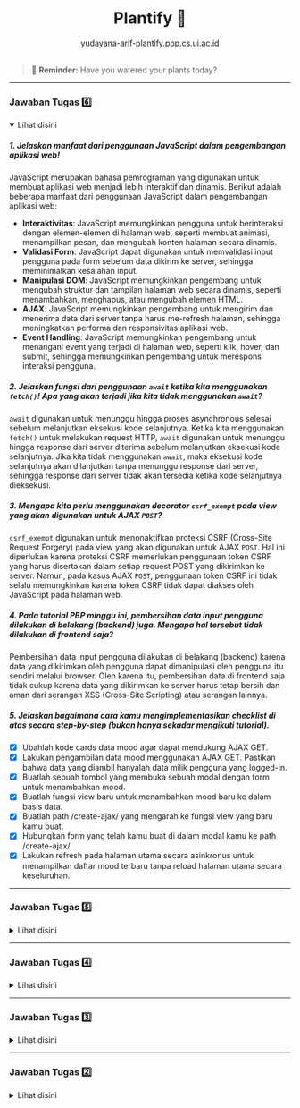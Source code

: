 # <center>Plantify :deciduous_tree:</center>

<center>
    <a href="http://yudayana-arif-plantify.pbp.cs.ui.ac.id/" target="_blank">
        yudayana-arif-plantify.pbp.cs.ui.ac.id
    </a>
    <br>
</center>
<br>

> :sunflower: **Reminder:** Have you watered your plants today?

---

### Jawaban Tugas :six:

<details open>
    <summary>Lihat disini</summary>

##### 1. Jelaskan manfaat dari penggunaan JavaScript dalam pengembangan aplikasi web!

JavaScript merupakan bahasa pemrograman yang digunakan untuk membuat aplikasi web menjadi lebih interaktif dan dinamis. Berikut adalah beberapa manfaat dari penggunaan JavaScript dalam pengembangan aplikasi web:

- **Interaktivitas**: JavaScript memungkinkan pengguna untuk berinteraksi dengan elemen-elemen di halaman web, seperti membuat animasi, menampilkan pesan, dan mengubah konten halaman secara dinamis.
- **Validasi Form**: JavaScript dapat digunakan untuk memvalidasi input pengguna pada form sebelum data dikirim ke server, sehingga meminimalkan kesalahan input.
- **Manipulasi DOM**: JavaScript memungkinkan pengembang untuk mengubah struktur dan tampilan halaman web secara dinamis, seperti menambahkan, menghapus, atau mengubah elemen HTML.
- **AJAX**: JavaScript memungkinkan pengembang untuk mengirim dan menerima data dari server tanpa harus me-refresh halaman, sehingga meningkatkan performa dan responsivitas aplikasi web.
- **Event Handling**: JavaScript memungkinkan pengembang untuk menangani event yang terjadi di halaman web, seperti klik, hover, dan submit, sehingga memungkinkan pengembang untuk merespons interaksi pengguna.

##### 2. Jelaskan fungsi dari penggunaan `await` ketika kita menggunakan `fetch()`! Apa yang akan terjadi jika kita tidak menggunakan `await`?

`await` digunakan untuk menunggu hingga proses asynchronous selesai sebelum melanjutkan eksekusi kode selanjutnya. Ketika kita menggunakan `fetch()` untuk melakukan request HTTP, `await` digunakan untuk menunggu hingga response dari server diterima sebelum melanjutkan eksekusi kode selanjutnya.
Jika kita tidak menggunakan `await`, maka eksekusi kode selanjutnya akan dilanjutkan tanpa menunggu response dari server, sehingga response dari server tidak akan tersedia ketika kode selanjutnya dieksekusi.

##### 3. Mengapa kita perlu menggunakan decorator `csrf_exempt` pada view yang akan digunakan untuk AJAX `POST`?

`csrf_exempt` digunakan untuk menonaktifkan proteksi CSRF (Cross-Site Request Forgery) pada view yang akan digunakan untuk AJAX `POST`. Hal ini diperlukan karena proteksi CSRF memerlukan penggunaan token CSRF yang harus disertakan dalam setiap request POST yang dikirimkan ke server. Namun, pada kasus AJAX `POST`, penggunaan token CSRF ini tidak selalu memungkinkan karena token CSRF tidak dapat diakses oleh JavaScript pada halaman web.

##### 4. Pada tutorial PBP minggu ini, pembersihan data input pengguna dilakukan di belakang (backend) juga. Mengapa hal tersebut tidak dilakukan di frontend saja?

Pembersihan data input pengguna dilakukan di belakang (backend) karena data yang dikirimkan oleh pengguna dapat dimanipulasi oleh pengguna itu sendiri melalui browser. Oleh karena itu, pembersihan data di frontend saja tidak cukup karena data yang dikirimkan ke server harus tetap bersih dan aman dari serangan XSS (Cross-Site Scripting) atau serangan lainnya.

##### 5. Jelaskan bagaimana cara kamu mengimplementasikan checklist di atas secara step-by-step (bukan hanya sekadar mengikuti tutorial).

- [x] Ubahlah kode cards data mood agar dapat mendukung AJAX GET.
- [x] Lakukan pengambilan data mood menggunakan AJAX GET. Pastikan bahwa data yang diambil hanyalah data milik pengguna yang logged-in.
- [x] Buatlah sebuah tombol yang membuka sebuah modal dengan form untuk menambahkan mood.
- [x] Buatlah fungsi view baru untuk menambahkan mood baru ke dalam basis data.
- [x] Buatlah path /create-ajax/ yang mengarah ke fungsi view yang baru kamu buat.
- [x] Hubungkan form yang telah kamu buat di dalam modal kamu ke path /create-ajax/.
- [x] Lakukan refresh pada halaman utama secara asinkronus untuk menampilkan daftar mood terbaru tanpa reload halaman utama secara keseluruhan.

</details>

---

### Jawaban Tugas :five:

<details>
    <summary>Lihat disini</summary>

##### 1. Jika terdapat beberapa CSS selector untuk suatu elemen HTML, jelaskan urutan prioritas pengambilan CSS selector tersebut!

Aturan pengambilan CSS selector adalah sebagai berikut:

1. Inline styles

Prioritas paling tinggi yang dilihat oleh CSS adalah style yang ditambahkan langsung ke dalam tag html dengan menggunakan atribut style.
Contoh:

```html
<div style="color: red;">Text</div>
```

2. IDs

Prioritas tertinggi kedua adalah IDs, yaitu selector yang memperhatikan atribut ID dari setiap elemen.
Contoh:

```css
#elementID {
  color: blue;
}
```

3. Classes, Attributes, dan Pseudo-classes

Prioritas selanjutnya adalah pemilihan berdasarkan atribut class, atribut lain, dan pseudo-class yang menyatakan keadaan tag tersebut
Contoh:

```css
.className {
  color: green;
}
```

4. Type Selectors and Pseudo-elements

Prioritas terakhir yang dilihat oleh CSS adalah berdasarkan jenis elemen tersebut dan pseudo-element seperti `::before` dan `::after`
Contoh:

```css
p {
  color: yellow;
}
```

##### 2. Mengapa responsive design menjadi konsep yang penting dalam pengembangan aplikasi web? Berikan contoh aplikasi yang sudah dan belum menerapkan responsive design!

Responsive design merupakan konsep yang penting dalam pengembangan aplikasi web karena desain yang responsif memungkinkan pengguna untuk mendapatkan kenyamanan yang sama tanpa memedulikan dari mana pengguna mengakses website tersebut.
Dengan adanya responsive design, tampilan web dari berbagai ukuran layar seperti perangkat mobile, tablet, maupun desktop memiliki fungsionalitas yang sama dan tidak mengganggu kepada kenyaman pengguna serta fungsionalitas dari aplikasi tersebut.

Contoh aplikasi yang masih belum menerapkan responsive design akan hanya dapat diakses dari satu jenis ukuran layar saja dan akan terlihat "berantakan" saat diakses dari layar dengan ukuran berbeda:
![Contoh](https://media.licdn.com/dms/image/C4E12AQFUiZXC3Z9rjA/article-cover_image-shrink_600_2000/0/1520161119689?e=2147483647&v=beta&t=y2WsYH06-AFdKv4ffdgOtfVFJYBAy8mi5gytSrgF8Pk)

##### 3. Jelaskan perbedaan antara margin, border, dan padding, serta cara untuk mengimplementasikan ketiga hal tersebut!

Ketiga konsep tersebut adalah properti yang sering digunakan untuk mengatur tata ruang dan tampilan elemen HTML. Berikut penjelasan masing-masing:

1. Margin

Margin adalah ruang kosong di luar batasan suatu elemen. Margin bersifat transparan dan digunakan untuk memberi jarak antara elemen tersebut dengan elemen di sekitarnya. Berikut implementasinya di CSS:

```css
element {
  margin: 20px; /* Memberi margin sebesar 20px pada semua sisi */
}

element {
  margin-top: 10px; /* Jarak atas */
  margin-right: 15px; /* Jarak kanan */
  margin-bottom: 20px; /* Jarak bawah */
  margin-left: 25px; /* Jarak kiri */
}
```

2. Border

Border adalah batasan dari suatu elemen HTML itu sendiri, suatu garis yang mengelilingi elemen tersebut dan terletak di antara margin dan padding. Border dapat dilihat oleh pengguna dan dapat diatur warnanya, ketebalannya, dan jenis garinsya. Berikut implementasinya di CSS:

```css
element {
  border: 2px solid black; /* Border dengan ketebalan 2px, tipe garis solid, warna hitam */
}

element {
  border-top: 2px solid red; /* Hanya border atas */
  border-right: 3px dashed blue; /* Hanya border kanan */
}
```

3. Padding

Padding adalah ruang di dalam border, yaitu jarak antara isi atau konten dari elemen dengan border elemen tersebut. Sama seperti margin, padding juga bersifat transparan. Berikut contoh implementasinya dalam CSS:

```css
element {
  padding: 15px; /* Padding sebesar 15px pada semua sisi */
}

element {
  padding-top: 10px; /* Jarak atas */
  padding-right: 15px; /* Jarak kanan */
  padding-bottom: 20px; /* Jarak bawah */
  padding-left: 25px; /* Jarak kiri */
}
```

##### 4. Jelaskan konsep flex box dan grid layout beserta kegunaannya!

Flexbox dan Grid adalah dua metode tata letak (layout) di CSS yang berguna untuk mengatur posisi elemen-elemen di halaman web agar lebih fleksibel dan responsif

1. Flexbox

Flexbox dirancang untuk tata letak satu dimensi, yaitu tata letak secara horizontal (baris) atau vertikal (kolom). Flexbox memudahkan pengaturan dan penyelarasan elemen di dalam container tanpa harus menghitung ukuran atau posisi secara manual.

Ini sangat berguna untuk menyusun elemen secara dinamis, di mana elemen-elemen tersebut bisa menyesuaikan diri sesuai ukuran kontainer atau ukuran elemen-elemen lainnya.

2. Grid

Grid adalah metode tata letak dua dimensi yang memungkinkan kita untuk menyusun elemen secara horizontal (baris) dan vertikal (kolom) sekaligus. Ini lebih kompleks daripada Flexbox dan memberikan kendali yang lebih besar untuk menyusun elemen di dalam grid yang terdiri dari baris dan kolom.

Grid memungkinkan untuk membuat desain yang lebih terstruktur, seperti tabel, tetapi dengan fleksibilitas lebih besar dalam pengaturan ukuran dan posisi.

- Kesimpulan

Flexbox lebih cocok untuk mengelola tata letak yang bersifat linier atau satu dimensi, misalnya untuk mengatur elemen dalam baris atau kolom.
Grid lebih cocok untuk tata letak yang melibatkan banyak baris dan kolom dalam struktur yang lebih kompleks.

##### 5. Jelaskan bagaimana cara kamu mengimplementasikan checklist di atas secara step-by-step (bukan hanya sekadar mengikuti tutorial)!

- [x] Implementasikan fungsi untuk menghapus dan mengedit product.

  Fungsi untuk menghapus dan mengedit product diawali dengan menambahkan kedua fungsi tersebut ke dalam file `views.py`

  ```python
  def edit_tropical_plant(request, id):
  # Get tropical plant berdasarkan ID
      plant = TropicalPlant.objects.get(pk=id)

      # Set Tropical Plant sebagai instance dari form
      form = TropicalPlantEntryForm(request.POST or None, instance=plant)

      if form.is_valid() and request.method == "POST":
      # Simpan form dan kembali ke halaman awal
      form.save()
      return HttpResponseRedirect(reverse("main:show_main"))

      context = {"form": form}
      return render(request, "edit_tropical_plant.html", context)


  def delete_tropical_plant(request, id):
  # Get tropical plant berdasarkan ID
      plant = TropicalPlant.objects.get(pk=id)
      # Hapus plant
      plant.delete()
      # Kembali ke halaman awal
      return HttpResponseRedirect(reverse("main:show_main"))
  ```

  Kemudian menambahkan template HTML baru untuk mengedit entry yang dimiliki

  ```htmldjango
  {% extends 'base.html' %}
  {% block meta %}
      <title>Edit Tropical Plant</title>
  {% endblock meta %}
  {% block content %}
      {% include 'navbar.html' %}
      <section class="min-h-screen flex items-center justify-center w-screen bg-green-100 px-3 md:px-6 pb-6 pt-24">
          <div class="bg-gray-50 rounded-xl form-style p-4 min-w-[50%]">
              <div class="text-center text-2xl sm:text-3xl lg:text-4xl font-bold text-green-900">
                  <h2>Edit a Tropical Plant</h2>
              </div>
              <form method="POST"
                    action=""
                    class="flex items-center justify-center flex-col gap-4 w-full my-7">
                  {% csrf_token %}
                  <input type="hidden" name="remember" value="true">
                  <div class="w-full flex flex-col gap-2">
                      {% for field in form %}
                          <div class="flex flex-col">
                              <label for="username" class="font-medium">{{ field.label }}</label>
                              {{ field }}
                          </div>
                      {% endfor %}
                  </div>
                  <div class="w-full">
                      <input class="w-full bg-green-700 p-2 rounded-md text-white hover:bg-green-800 font-medium tracking-wide cursor-pointer !border-0"
                             type="submit"
                             value="Edit Tropical Plant!" />
                  </div>
              </form>
          </div>
      </section>
  {% endblock %}
  ```

  Setelah itu, menambahkan 2 path baru di file `urls.py` untuk kedua fungsi edit dan delete yang terdapat pada `views.py`

  ```python
  urlpatterns = [
      path(
          "edit-tropical-plant/<uuid:id>", edit_tropical_plant, name="edit_tropical_plant"
      ),
      path(
          "delete-tropical-plant/<uuid:id>", delete_tropical_plant, name="delete_tropical_plant",
      )
  ]
  ```

  Terakhir, menambahkan akses terhadap kedua fungsi tersebut kepada pengguna menggunakan link di halaman utama:

  ```htmldjango
  <a href="{% url 'main:edit_tropical_plant' plant.pk %}"
     class="bg-yellow-500 hover:bg-yellow-600 text-white rounded-full p-2 transition duration-300 shadow-md">
      <svg xmlns="http://www.w3.org/2000/svg"
           class="h-6 w-6 sm:h-8 sm:w-8"
           viewBox="0 0 20 20"
           fill="currentColor">
          <path d="M13.586 3.586a2 2 0 112.828 2.828l-.793.793-2.828-2.828.793-.793zM11.379 5.793L3 14.172V17h2.828l8.38-8.379-2.83-2.828z" />
      </svg>
  </a>
  <a href="{% url 'main:delete_tropical_plant' plant.pk %}"
     class="bg-red-500 hover:bg-red-600 text-white rounded-full p-2 transition duration-300 shadow-md">
      <svg xmlns="http://www.w3.org/2000/svg"
           class="h-6 w-6 sm:h-8 sm:w-8"
           viewBox="0 0 20 20"
           fill="currentColor">
          <path fill-rule="evenodd" d="M9 2a1 1 0 00-.894.553L7.382 4H4a1 1 0 000 2v10a2 2 0 002 2h8a2 2 0 002-2V6a1 1 0 100-2h-3.382l-.724-1.447A1 1 0 0011 2H9zM7 8a1 1 0 012 0v6a1 1 0 11-2 0V8zm5-1a1 1 0 00-1 1v6a1 1 0 102 0V8a1 1 0 00-1-1z" clip-rule="evenodd" />
      </svg>
  </a>
  ```

- [x] Kustomisasi desain pada template HTML yang telah dibuat pada tugas-tugas sebelumnya menggunakan CSS atau CSS framework (seperti Bootstrap, Tailwind, Bulma) dengan ketentuan sebagai berikut:

  Kustomisasi desain dilakukan menggunakan framework Tailwind CSS agar development berjalan lebih cepat dan tanpa adanya kerumitan mengatur class CSS.
  Untuk memulai, ditambahkan terlebih dahulu meta tag dengan `name="viewport"` agar perilaku website di browser mobile sesuai dengan harapan

  ```html
  <meta charset="UTF-8" />
  <meta name="viewport" content="width=device-width, initial-scale=1.0" />
  ```

  Kemudian opsi yang digunakan untuk menambahkan Tailwind ke dalam proyek adalah dengan menggunakan CDN (Content Delivery Network). Hal ini dapat dilakukan dengan menambahkan tag script pada bagian head seperti berikut:

  ```htmldjango
  {% block meta %}
      <meta charset="UTF-8" />
      <meta name="viewport" content="width=device-width, initial-scale=1.0" />
  {% endblock meta %}
  <script src="https://cdn.tailwindcss.com"></script>
  ```

  Setelah itu, Tailwind sudah dapat digunakan di aplikasi.

  Kemudian untuk menambahkan vanilla CSS ke dalam proyek, pertama dilakukan konfigurasi terhadap static files dalam proyek agar file static seperti file CSS dapat digunakan oleh aplikasi. Di file `settings.py` ditambahkan middleware baru untuk memudahkan konfigurasi file statis saat dalam production environment:

  ```python
  MIDDLEWARE = [
      'django.middleware.security.SecurityMiddleware',
      'whitenoise.middleware.WhiteNoiseMiddleware', #Tambahkan tepat di bawah SecurityMiddleware
      ...
  ]
  ```

  Setelah itu, dilakukan konfigurasi terhadap variabel `STATIC_ROOT`, `STATICFILES_DIRS`, dan `STATIC_URL`:

  ```python
  ...
  STATIC_URL = '/static/'
  if DEBUG:
      STATICFILES_DIRS = [
          BASE_DIR / 'static' # merujuk ke /static root project pada mode development
      ]
  else:
      STATIC_ROOT = BASE_DIR / 'static' # merujuk ke /static root project pada mode production
  ...
  ```

  Setelah mengonfigurasi direktori file statis, dibuat direktori baru di folder root projek yaitu `static/css` dan ditambahkan file `global.css`.

  Kemudian file ini dapat diakses oleh projek dengan menambahkan tag link di dalam head HTML:

  ```html
  {% load static %}
  <!doctype html>
  <html lang="en">
    <head>
      <meta charset="UTF-8" />
      <meta name="viewport" content="width=device-width, initial-scale=1.0" />
      {% block meta %} {% endblock meta %}
      <script src="https://cdn.tailwindcss.com"></script>
      <link rel="stylesheet" href="{% static 'css/global.css' %}" />
    </head>
    <body>
      {% block content %} {% endblock content %}
    </body>
  </html>
  ```

  Terakhir, tambahkan style sesuai dengan kebutuhan pada file `global.css` untuk memberikan styling kepada elemen-elemen di dalam aplikasi.

</details>

---

### Jawaban Tugas :four:

<details>
    <summary>Lihat disini</summary>

##### 1. Apa perbedaan antara HttpResponseRedirect() dan redirect()

Perbedaan antara `HttpResponseRedirect()` dan `redirect()` adalah bahwa `HttpResponseRedirect()` merupakan response berbentuk Class dan dapat dimodifikasi sesuai kebutuhan agar aplikasi dapat mengembalikan response dengan fungsi tertentu.

`redirect()` itu sendiri didesain untuk mengembalikan sebuah `HttpResponseRedirect()`, tetapi dengan menggunakan pemanggilan fungsi `redirect()`, navigasi terhadap suatu link dapat dilakukan dengan lebih fleksibel, seperti melalui string URL, nama sebuah view, atau objek model.

##### 2. Jelaskan cara kerja penghubungan model Product dengan User!

Penghubungan model Product (dalam aplikasi Plantify adalah `TropicalPlant`) dengan User dilakukan dengan menambahkan field baru pada model Product tersebut yang merepresentasikan hubungan dengan seorang User.

Dengan menghubungkan sebuah User dengan Product, telah dibuat jenis relasi yaitu many-to-one relationship yang berarti seorang User dapat memiliki banyak Product.

##### 3. Apa perbedaan antara authentication dan authorization, apakah yang dilakukan saat pengguna login? Jelaskan bagaimana Django mengimplementasikan kedua konsep tersebut.

Authentication dan Authorization adalah dua konsep yang berbeda tetapi sering dianggap sama oleh banyak programmer.

Authentication merupakan proses untuk memperjelas peran suatu pengguna terhadap aplikasi yang sedang digunakan. Dalam kasus ini, aplikasi ingin mengetahui siapa pengguna yang sedang mengaksesnya dan apa perannya di dalam aplikasi ini.

Authorization adalah proses dimana aplikasi menentukan peran apa yang dapat mengakses suatu sumber daya dalam aplikasi tersebut. Sebagai contoh, mungkin seorang dengan peran User tidak memiliki akses terhadap aksi administratif dari suatu aplikasi, sementara pengguna dengan peran Admin dapat mengaksesnya.

##### 4. Bagaimana Django mengingat pengguna yang telah login? Jelaskan kegunaan lain dari cookies dan apakah semua cookies aman digunakan?

Django mengingat pengguna yang telah login dengan membuat sebuah session storage pada server yang menyimpan seluruh user yang telah login kepada aplikasi tersebut. Django kemudian mengirimkan ID dari session tersebut kepada user yang login tersebut. Perlu diperhatikan bahwa session ID bersifat unik dan berfungsi untuk mengidentifikasi user pada aplikasi Django tersebut.

Session ID yang dikirimkan oleh server kemudian disimpan oleh browser yang menerimanya di dalam penyimpanan bernama cookies. Sang user kemudian dapat mencantumkan session ID ini di request-request yang dikirimkan kepada aplikasi sebagai bentuk authentication dan authorization terhadap peran user dalam aplikasi tersebut.

Selain untuk menyimpan session ID, cookies biasanya digunakan untuk menyimpan preferensi dari pengguna aplikasi agar saat user kembali ke web tersebut setelah waktu yang lama, aplikasi masih dapat mengingat preferensi user tersebut sejak terakhir kali menggunakannya.

##### 5. Jelaskan bagaimana cara kamu mengimplementasikan checklist di atas secara step-by-step (bukan hanya sekadar mengikuti tutorial).

- [x] Mengimplementasikan fungsi registrasi, login, dan logout untuk memungkinkan pengguna untuk mengakses aplikasi sebelumnya dengan lancar.

  1. Pengimplementasian fungsi registrasi, login, dan logout dimulai dengan menambahkan ketiga fungsionalitas tersebut di file `views.py`:

  ```python
  def register(request):
      form = UserCreationForm()

      if request.method == "POST":
          form = UserCreationForm(request.POST)
          if form.is_valid():
              form.save()
              messages.success(request, "Your account has successfully been created!")
              return redirect("main:login")

      context = {"form": form}
      return render(request, "register.html", context)


  def login_user(request):
      if request.method == "POST":
          form = AuthenticationForm(data=request.POST)

          if form.is_valid():
              user = form.get_user()
              login(request, user)
              response = HttpResponseRedirect(reverse("main:show_main"))
              response.set_cookie("last_login", str(datetime.datetime.now()))
              return response

      else:
          form = AuthenticationForm(request)
      context = {"form": form}
      return render(request, "login.html", context)


  def logout_user(request):
      logout(request)
      response = HttpResponseRedirect(reverse("main:login"))
      response.delete_cookie("last_login")
  ```

  2. Membuat 2 template HTML baru yaitu `register.html` dan `login.html` yang berfungsi sebagai form register dan login untuk aplikasi

  3. Menambahkan fungsionalitas dari `views.py` ke file `urls.py` untuk meng-ekspose fungsi-fungsi tersebut.

  ```python
  urlpatterns = [
      ...
      path("register/", register, name="register"),
      path("login/", login_user, name="login"),
      path("logout/", logout_user, name="logout"),
  ]
  ```

  4. Terakhir, menambahkan tag baru di file `main.html` yang berfungsi sebagai tombol logout dari halaman utama:

  ```html
  <a href="{% url 'main:logout' %}">
    <button>Logout</button>
  </a>
  ```

- [x] Membuat dua akun pengguna dengan masing-masing tiga dummy data menggunakan model yang telah dibuat pada aplikasi sebelumnya untuk setiap akun di lokal.
      Pembuatan akun dilakukan dengan me-register ke aplikasi dengan 2 identitas berbeda, kemudian menambahkan tiga dummy data untuk setiap akun tersebut.
- [x] Menghubungkan model Product dengan User.

  Menghubungkan model Product (dalam aplikasi Plantify adalah model TropicalPlant) dilakukan dengan menambahkan field baru di model tersebut:

  ```python
  class TropicalPlant(models.Model):
      id = models.UUIDField(primary_key=True, default=uuid.uuid4, editable=False)
      user = models.ForeignKey(User, on_delete=models.CASCADE)
      name = models.CharField(max_length=255)
      price = models.IntegerField()
      description = models.TextField()
      weight = models.FloatField()
      created_at = models.DateTimeField(auto_now_add=True)
  ```

  Model di atas ditambahkan field baru yaitu `user` yang mereferensikan terhadap seorang User dengan bantuan `ForeignKey()`. Dengan ini, telah terbuat relasi one-to-many yaitu setiap user dapat memiliki relasi dengan banyak instansi dari model ini.
  `on_delete=models.CASCADE` menyatakan bahwa jika suatu User di-delete, maka seluruh instansi dari TropicalPlant yang memiliki relasi terhadap User tersebut akan dihapus.

- [x] Menampilkan detail informasi pengguna yang sedang logged in seperti username dan menerapkan cookies seperti last login pada halaman utama aplikasi.

  Informasi tentang pengguna yang sedang login dapat diakses melalui request yang dikirimkan kepada aplikasi. Seperti contoh, dapat dilihat pada fungsi `show_main()` bahwa:

  ```python
  def show_main(request):
      tropical_plant_entries = TropicalPlant.objects.filter(user=request.user)
      context = {
          "app_name": "Plantify Shop",
          "name": request.user.username,
          "class": "PBP-D",
          "npm": "2306215160",
          "tropical_plants": tropical_plant_entries,
          "last_login": request.COOKIES["last_login"],
      }

      return render(request, "main.html", context)
  ```

  Data `name` dapat diambil dari objek user yang mengirim request tersebut, sedangkan `last_login` dapat diakses berdasarkan cookies yang telah tersimpan di browser pengguna dan dicantumkan bersama dengan request yang dikirim oleh user.

</details>

---

### Jawaban Tugas :three:

<details>
    <summary>Lihat disini</summary>

##### 1. Jelaskan mengapa kita memerlukan _data delivery_ dalam pengimplementasian sebuah platform?

Data delivery dibutuhkan dalam implementasi sebuah platform agar dapat tercipta sebuah app yang bersifat dinamik, interaktif, dan dapat membawa pengalaman yang menyesuaikan kepada pengguna platform.

Dengan data delivery, sebuah aplikasi dapat menerima dan menyimpan data yang diberikan oleh pengguna, membuka banyak kemungkinan terhadap fitur-fitur yang dapat dibawa oleh aplikasi tersebut.

##### 2. Menurutmu, mana yang lebih baik antara XML dan JSON? Mengapa JSON lebih populer dibandingkan XML?

Menurut saya, kedua format tersebut memiliki kelebihan dan kekurangannya masing-masing. Tetapi untuk kebanyakan aplikasi modern, JSON adalah format yang lebih populer dan umum digunakan.

Hal ini dikarenakan format JSON yang menggunakan pasangan key-value untuk menyimpan data sehingga lebih mudah untuk dibaca dibandingkan dengan XML yang menggunakan opening dan closing tags, membuat isinya lebih sulit untuk dibaca.

Akibat dari sintaksnya yang lebih simpel, JSON juga secara umum memiliki ukuran file yang lebih kecil jika dibandingkan dengan XML, sehingga _data delivery_ dapat berjalan dengan lebih lancar dan dengan performa yang lebih baik.

Walaupun JSON memang pilihan terbaik secara umum, XML masih memiliki kelebihan dari JSON di situasi tertentu, seperti saat dibutuhkan format dokumen yang lebih kompleks atau saat diperlukannya metadata dari sebuah dokumen.

##### 3. Jelaskan fungsi dari method `is_valid()` pada form Django dan mengapa kita membutuhkan method tersebut?

Method `is_valid()` berfungsi untuk melakukan validasi terhadap data form yang sudah disubmit ke dalam form tersebut. Method tersebut dijalankan setiap sebuah request dikirim melalui form, memastikan bahwa data yang dimasukkan sesuai dengan apa yang seharusnya diterima.

> Contoh:
>
> > Di form aplikasi Plantify terdapat field yaitu 'price' yang menerima input berupa integer.
> > Apabila input yang dimasukkan berupa huruf alfabet, maka form tidak akan menyimpan datanya, tetapi melempar sebuah error terhadap field 'price' tersebut.

##### 4. Mengapa kita membutuhkan 'csrf_token' saat membuat form di Django? Apa yang dapat terjadi jika kita tidak menambahkan 'csrf_token' pada form Django? Bagaimana hal tersebut dapat dimanfaatkan oleh penyerang?

'csrf_token' pada form Django berfungsi untuk meningkatkan keamanan dari interaksi antara pengguna dengan aplikasi yang sedang digunakannya. Lebih spesifik lagi, token tersebut berfungsi untuk menghindari serangan CSRF (Cross Site Request Forgery).

Serangan CSRF adalah sebuah serangan dimana sang penyerang dapat memanfaatkan kredensial autentikasi pengguna aplikasi untuk mengirim request di luar kendali si pengguna. Hal ini dilakukan dengan mencantumkan cookies dari sesi autentikasi yang dimiliki oleh pengguna kepada request yang dikirim oleh si penyerang, sehingga aplikasi menganggap bahwa request tersebut datang dari si pengguna (bukan penyerang).

'csrf_token' dapat menanggulangi kejadian ini dengan melakukan generasi token csrf unik di form yang ingin disubmit. Kemudian saat sebuah request dikirim, Django dapat menyocokkan token yang dikirim dengan yang sudah ada pada aplikasi untuk memastikan bahwa request tersebut datang dari sumber yang terpercaya (yaitu formnya).

Token ini berbeda dengan cookies yang menyimpan data sesi autentikasi karena token ini diletakkan di form yang diberikan kepada pengguna, sehingga penyerang tidak dapat mengakses form ini dengan trik licik. Tanpa adanya token ini, aplikasi tidak dapat memastikan bahwa request yang diterima memang datang dari si pengguna atau rekayasa sang penyerang.

##### 5. Jelaskan bagaimana cara kamu mengimplementasikan checklist di atas secara step-by-step (bukan hanya sekadar mengikuti tutorial).

- [x] Membuat input form untuk menambahkan objek model pada app sebelumnya. <br>

  1. Membuat sebuah class untuk form input data

  ```python
  class TropicalPlantEntryForm(ModelForm):
      class Meta:
          model = TropicalPlant
          fields = ["name", "price", "description", "weight"]
  ```

  2. Membuat fungsi untuk menampilkan dan menerima data submit dari form berdasarkan class form yang sudah dibuat sebelumnya

  ```python
  def add_tropical_plant(request):
      form = TropicalPlantEntryForm(request.POST or None)

      if form.is_valid() and request.method == "POST":
          form.save()
          return redirect("main:show_main")

      context = {"form": form}
      return render(request, "add_tropical_plant.html", context)
  ```

  3. Menambahkan URL yang menampilkan form tersebut

  ```python
  urlpatterns = [
      ...
      path("add-tropical-plant/", add_tropical_plant, name="add_tropical_plant"),
  ]
  ```

  4. Membuat template HTML untuk form input yang akan diberikan ke pengguna

  ```html
  {% extends 'base.html' %} {% block content %}
  <h1>Add New Tropical Plant</h1>

  <form method="POST">
    {% csrf_token %}
    <table>
      {{ form.as_table }}
      <tr>
        <td></td>
        <td>
          <input type="submit" value="Add Tropical Plant" />
        </td>
      </tr>
    </table>
  </form>

  {% endblock %}
  ```

- [x] Tambahkan 4 fungsi views baru untuk melihat objek yang sudah ditambahkan dalam format XML, JSON, XML by ID, dan JSON by ID. <br>
      Fungsi-fungsi di bawah ini ditambahkan di file views.py untuk menampilkan data yang terdapat dalam aplikasi. Data disediakan dalam format JSON atau XML, dan dalam jumlah banyak atau hanya satu saja.

  ```python
  def get_tropical_plants_xml(request):
      plants = TropicalPlant.objects.all()
      return HttpResponse(
          serializers.serialize("xml", plants), content_type="application/xml"
      )


  def get_tropical_plants_json(request):
      plants = TropicalPlant.objects.all()
      return HttpResponse(
          serializers.serialize("json", plants), content_type="application/json"
      )


  def get_tropical_plant_xml(request, id):
      plant = TropicalPlant.objects.filter(pk=id)
      return HttpResponse(
          serializers.serialize("xml", plant), content_type="application/xml"
      )


  def get_tropical_plant_json(request, id):
      plant = TropicalPlant.objects.filter(pk=id)
      return HttpResponse(
          serializers.serialize("json", plant), content_type="application/json"
      )
  ```

- [x] Membuat routing URL untuk masing-masing views yang telah ditambahkan pada poin 2. <br>
      URL ditambahkan di file urls.py di dalam folder main untuk mengakses views yang ada pada poin 2.
  ```python
  urlpatterns = [
      ...
      path(
          "tropical-plant-xml/", get_tropical_plants_xml, name="get_tropical_plants_xml"
      ),
      path(
          "tropical-plant-json/",
          get_tropical_plants_json,
          name="get_tropical_plants_json",
      ),
      path(
          "tropical-plant-xml/<str:id>/",
          get_tropical_plant_xml,
          name="get_tropical_plant_xml",
      ),
      path(
          "tropical-plant-json/<str:id>/",
          get_tropical_plant_json,
          name="get_tropical_plant_json",
      ),
  ]
  ```

#### Screenshot Insomnia dari URL

- XML All
  ![xml](https://github.com/user-attachments/assets/9a933278-4d8f-40e3-9edb-65edae18e54d)
- XML One
  ![xml-spec](https://github.com/user-attachments/assets/05fb2c9c-73f8-428b-872f-fbea0afb9b18)
- JSON All
  ![json](https://github.com/user-attachments/assets/46f02245-2422-4c29-b721-0fc76f55e60e)
- JSON One
  ![json-spec](https://github.com/user-attachments/assets/2632d1e0-86e9-4df3-988a-1fb5e9b8a2f6)

</details>

---

### Jawaban Tugas :two:

<details>
    <summary>Lihat disini</summary>

### <ins>1. Cara saya mengimplementasikan checklist yaitu dengan</ins>:

1. Membuat proyek baru dengan menginisasi Python Virtual Environment baru untuk memisahkan package dan dependensi dari proyek, kemudian dilanjut dengan membuat proyek Django bernama "plantify" menggunakan command line tool yang dimiliki oleh Django itu sendiri.
2. Pembuatan aplikasi dengan nama 'main' dilakukan dengan menggunakan command line tool Django juga, yaitu dengan command startapp diikuti dengan nama aplikasinya yaitu 'main' untuk membuat sebuah folder yaitu app main.
3. Routing proyek dimulai dengan menambahkan host-host tertentu seperti localhost dan URL PWS untuk memberi akses ke aplikasi melalui endpoint tersebut, kemudian dilakukan modifikasi terhadap urls.py di folder aplikasi utama dan folder aplikasi main. Saya memutuskan untuk meletakkan aplikasi main di dalam rute 'home/'.
4. Membuat model di aplikasi main dilakukan dengan memodifikasi file models.py yang terdapat dalam folder main. Setiap atribut dalam model tersebut juga telah diberikan tipe data yang sesuai dengan atributnya.
5. Untuk mengembalikan template HTML yang sudah dibuat di aplikasi main, perlu ditambahkan fungsi di dalam file views.py yang akan mengatur rendering file HTML statis sesuai dengan konteks yang sudah diberikan di dalam fungsi tersebut juga. Di konteks tersebut, saya tambahkan nama aplikasi, nama saya, npm saya, dan kelas pbp yang saya ambil.
6. Kemudian untuk menyocokkan url terhadap fungsi yang sudah dibuat, saya melakukan routing di file urls.py di dalam folder main untuk menjalankan fungsi di views.py jika sub-URL di aplikasi main tersebut terkena request pada segmen ''. Sehingga fungsi tersebut akan jalan jika diminta path 'home/'.
7. Deployment ke PWS saya lakukan dengan membuat proyek baru di website PWS dan menambahkan URL PWS sebagai salah satu lokasi upstream repo git saya, sehingga saya dapat melakukan deploy aplikasi saya dengan melakukan push menuju upstream URL tersebut yaitu pws.
8. README.md ini saya buat dengan penjelasan saya sendiri dan bantuan menulis dari cheatsheet markdown.

### <ins>2. Bagan yang berisi request client ke aplikasi web Django serta penjelasan</ins>

![bagan](https://github.com/user-attachments/assets/ba5a124a-ede3-428d-9bf0-95c4d9bca242)

### <ins>3. Apa itu git</ins>?

Git adalah sebuah software yang berjalan di suatu mesin lokal dan berfungsi menyimpan perubahan-perubahan terhadap suatu proyek pemrograman (tidak selalu).
Dengan ini, terdapat dokumentasi yang lengkap untuk proyek yang dikerjakan serta memungkinkan adanya kolaborasi berbagai pihak dalam proyek tersebut.

### <ins>4. Mengapa framework Django digunakan untuk pembelajaran</ins>?

Django dipilih karena sudah terdapat battery di dalamnya yang dapat memudahkan pengembangan aplikasi perangkat lunak dengan mudah dan cepat.
Selain itu, Django sudah memiliki database lengkap dengan ORM yang memungkinkan akses terhadap database dengan lebih intuitif dan cocok bagi pemula.

### <ins>5. Mengapa model Django disebut sebagai ORM?</ins>

Model Django disebut ORM (Object-Relational Mapping) karena interaksi aplikasi dengan database tidak menggunakan SQL secara langsung, tetapi menggunakan pemodelan OOP sehingga bersifat lebih intuitif dan lebih aman untuk aplikasi perangkat lunak.

</details>
